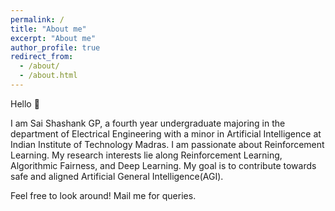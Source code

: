 ```yaml
---
permalink: /
title: "About me"
excerpt: "About me"
author_profile: true
redirect_from: 
  - /about/
  - /about.html
---
```


Hello 👋

I am Sai Shashank GP, a fourth year undergraduate majoring in the department of Electrical Engineering with a minor in Artificial Intelligence at Indian Institute of Technology Madras. I am passionate about Reinforcement Learning. My research interests lie along Reinforcement Learning, Algorithmic Fairness, and Deep Learning. My goal is to contribute towards safe and aligned Artificial General Intelligence(AGI).

Feel free to look around! Mail me for queries.
